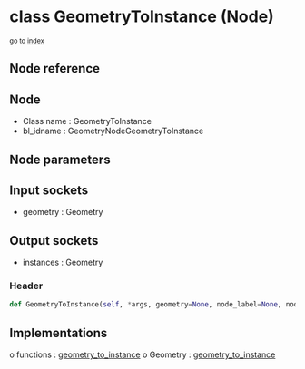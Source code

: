 # class GeometryToInstance (Node)

<sub>go to [index](/docs/index.md)</sub>

## Node reference

Node
----
 - Class name : GeometryToInstance
 - bl_idname : GeometryNodeGeometryToInstance

Node parameters
---------------

Input sockets
-------------
 - geometry : Geometry

Output sockets
--------------
 - instances : Geometry

### Header

``` python
def GeometryToInstance(self, *args, geometry=None, node_label=None, node_color=None):
```

## Implementations

o functions : [geometry_to_instance](#geometry_to_instance)
o Geometry : [geometry_to_instance](#geometry_to_instance) 

